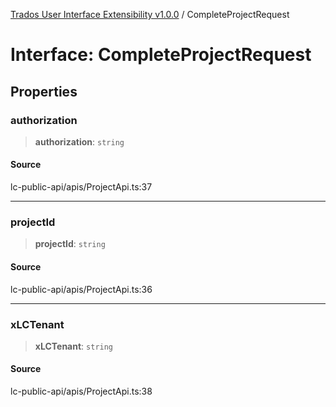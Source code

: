 [Trados User Interface Extensibility v1.0.0](../wiki/globals) / CompleteProjectRequest

# Interface: CompleteProjectRequest

## Properties

### authorization

> **authorization**: `string`

#### Source

lc-public-api/apis/ProjectApi.ts:37

***

### projectId

> **projectId**: `string`

#### Source

lc-public-api/apis/ProjectApi.ts:36

***

### xLCTenant

> **xLCTenant**: `string`

#### Source

lc-public-api/apis/ProjectApi.ts:38
